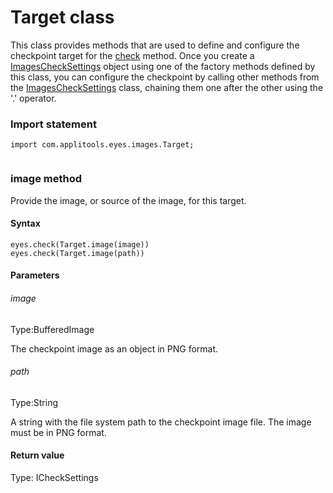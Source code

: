# Target class
This class provides methods that are used to define and configure the checkpoint target for the [check](./eyes#check-method) method.
Once you create a [ImagesCheckSettings](./checksettings) object using one of the factory methods defined by this class, you can configure the checkpoint by calling other methods from the [ImagesCheckSettings](./checksettings) class, chaining them one after the other using the '.' operator. 
 ### Import statement 
``` 
import com.applitools.eyes.images.Target;
 
 ``` 
 
### image method
Provide the image, or source of the image, for this target.

#### Syntax 
 ``` 
eyes.check(Target.image(image))
eyes.check(Target.image(path))
 ``` 

 #### Parameters 
 ###### image 
  
 Type:BufferedImage 
  
 The checkpoint image as an object in PNG format. 
  
  ###### path 
  
 Type:String 
  
 A string with the file system path to the checkpoint image file. The image must be in PNG format. 
  
 #### Return value 
Type: ICheckSettings